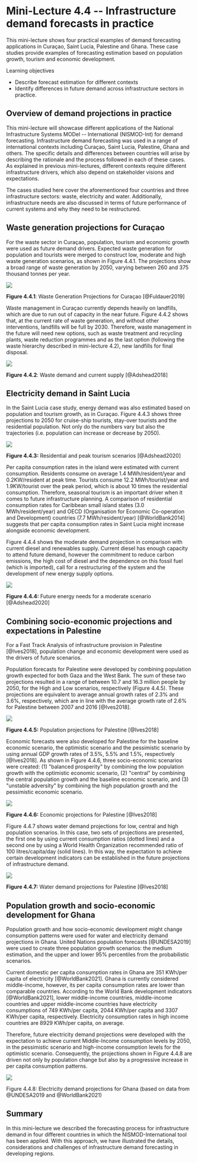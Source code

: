 # Mini-Lecture 4.4 -- Infrastructure demand forecasts in practice

This mini-lecture shows four practical examples of demand forecasting
applications in Curaçao, Saint Lucia, Palestine and Ghana. These case
studies provide examples of forecasting estimation based on population
growth, tourism and economic development.

Learning objectives

- Describe forecast estimation for different contexts
- Identify differences in future demand across infrastructure sectors
  in practice.

## Overview of demand projections in practice

This mini-lecture will showcase different applications of the National
Infrastructure Systems MODel -- International (NISMOD-Int) for demand
forecasting. Infrastructure demand forecasting was used in a range of
international contexts including Curaçao, Saint Lucia, Palestine, Ghana
and others. The specific details and differences between countries will
arise by describing the rationale and the process followed in each of
these cases. As explained in previous mini-lectures, different contexts
require different infrastructure drivers, which also depend on
stakeholder visions and expectations.

The cases studied here cover the aforementioned four countries and three
infrastructure sectors: waste, electricity and water. Additionally,
infrastructure needs are also discussed in terms of future performance
of current systems and why they need to be restructured.

## Waste generation projections for Curaçao

For the waste sector in Curaçao, population, tourism and economic growth were used as future demand drivers. Expected waste generation for population and tourists were merged to construct low, moderate and high waste generation scenarios, as shown in Figure 4.4.1. The projections show a broad range of waste generation by 2050, varying between 260 and 375 thousand tonnes per year.

![](assets/Figure_4.4.1.jpg)

**Figure 4.4.1**: Waste Generation Projections for Curaçao [@Fuldauer2019]

Waste management in Curaçao currently depends heavily on landfills, which are due to run out of capacity in the near future. Figure 4.4.2 shows that, at the current rate of waste generation, and without other interventions, landfills will be full by 2030. Therefore, waste management in the future will need new options, such as waste treatment and recycling plants, waste reduction programmes and as the last option (following the waste hierarchy described in mini-lecture 4.2), new landfills for final disposal.

![](assets/Figure_4.4.2.jpg)

**Figure 4.4.2**: Waste demand and current supply [@Adshead2018]

## Electricity demand in Saint Lucia

In the Saint Lucia case study, energy demand was also estimated based on
population and tourism growth, as in Curaçao. Figure 4.4.3 shows three
projections to 2050 for cruise-ship tourists, stay-over tourists and the
residential population. Not only do the numbers vary but also the
trajectories (i.e. population can increase or decrease by 2050).

![](assets/Figure_4.4.3.jpg)

**Figure 4.4.3:** Residential and peak tourism scenarios
[@Adshead2020]

Per capita consumption rates in the island were estimated with current
consumption. Residents consume on average 1.4 MWh/resident/year and
0.2KW/resident at peak time. Tourists consume 12.2 MWh/tourist/year and
1.9KW/tourist over the peak period, which is about 10 times the
residential consumption. Therefore, seasonal tourism is an important
driver when it comes to future infrastructure planning. A comparison of
residential consumption rates for Caribbean small island states (3.0
MWh/resident/year) and OECD (Organisation for Economic Co-operation and
Development) countries (7.7 MWh/resident/year) [@WorldBank2014]
suggests that per capita consumption rates in Saint Lucia might increase
alongside economic development.

Figure 4.4.4 shows the moderate demand projection in comparison with
current diesel and renewables supply. Current diesel has enough capacity
to attend future demand, however the commitment to reduce carbon
emissions, the high cost of diesel and the dependence on this fossil
fuel (which is imported), call for a restructuring of the system and the
development of new energy supply options.

![](assets/Figure_4.4.4.jpg)

**Figure 4.4.4:** Future energy needs for a moderate scenario
[@Adshead2020]

## Combining socio-economic projections and expectations in Palestine

For a Fast Track Analysis of infrastructure provision in Palestine
[@Ives2018], population change and economic development were used as
the drivers of future scenarios.

Population forecasts for Palestine were developed by combining
population growth expected for both Gaza and the West Bank. The sum of
these two projections resulted in a range of between 10.7 and 16.3
million people by 2050, for the High and Low scenarios, respectively
(Figure 4.4.5). These projections are equivalent to average annual
growth rates of 2.3% and 3.6%, respectively, which are in line with the
average growth rate of 2.6% for Palestine between 2007 and 2016
[@Ives2018].

![](assets/Figure_4.4.5.jpg)

**Figure 4.4.5:** Population projections for Palestine [@Ives2018]

Economic forecasts were also developed for Palestine for the baseline
economic scenario, the optimistic scenario and the pessimistic scenario
by using annual GDP growth rates of 3.5%, 5.5% and 1.5%, respectively
[@Ives2018]. As shown in Figure 4.4.6, three socio-economic scenarios
were created: (1) "balanced prosperity" by combining the low population
growth with the optimistic economic scenario, (2) "central" by combining
the central population growth and the baseline economic scenario, and
(3) "unstable adversity" by combining the high population growth and the
pessimistic economic scenario.

![](assets/Figure_4.4.6.jpg)

**Figure 4.4.6:** Economic projections for Palestine [@Ives2018]

Figure 4.4.7 shows water demand projections for low, central and high
population scenarios. In this case, two sets of projections are
presented, the first one by using current consumption ratios (dotted
lines) and a second one by using a World Health Organization recommended
ratio of 100 litres/capita/day (solid lines). In this way, the
expectation to achieve certain development indicators can be established
in the future projections of infrastructure demand.

![](assets/Figure_4.4.7.jpg)

**Figure 4.4.7:** Water demand projections for Palestine [@Ives2018]

## Population growth and socio-economic development for Ghana

Population growth and how socio-economic development might change
consumption patterns were used for water and electricity demand
projections in Ghana. United Nations population forecasts
[@UNDESA2019] were used to create three population growth scenarios:
the medium estimation, and the upper and lower 95% percentiles from the
probabilistic scenarios.

Current domestic per capita consumption rates in Ghana are 351 KWh/per
capita of electricity [@WorldBank2021]. Ghana is currently considered
middle-income, however, its per capita consumption rates are lower than
comparable countries. According to the World Bank development indicators
[@WorldBank2021], lower middle-income countries, middle-income
countries and upper middle-income countries have electricity
consumptions of 749 KWh/per capita, 2044 KWh/per capita and 3307 KWh/per
capita, respectively. Electricity consumption rates in high income
countries are 8929 KWh/per capita, on average.

Therefore, future electricity demand projections were developed with the
expectation to achieve current Middle-Income consumption levels by 2050,
in the pessimistic scenario and high-income consumption levels for the
optimistic scenario. Consequently, the projections shown in Figure 4.4.8
are driven not only by population change but also by a progressive
increase in per capita consumption patterns.

![](assets/Figure_4.4.8.jpg)

Figure 4.4.8: Electricity demand projections for Ghana (based on data
from @UNDESA2019 and @WorldBank2021)

## Summary

In this mini-lecture we described the forecasting process for
infrastructure demand in four different countries in which the
NISMOD-International tool has been applied. With this approach, we have
illustrated the details, considerations and challenges of infrastructure
demand forecasting in developing regions.
